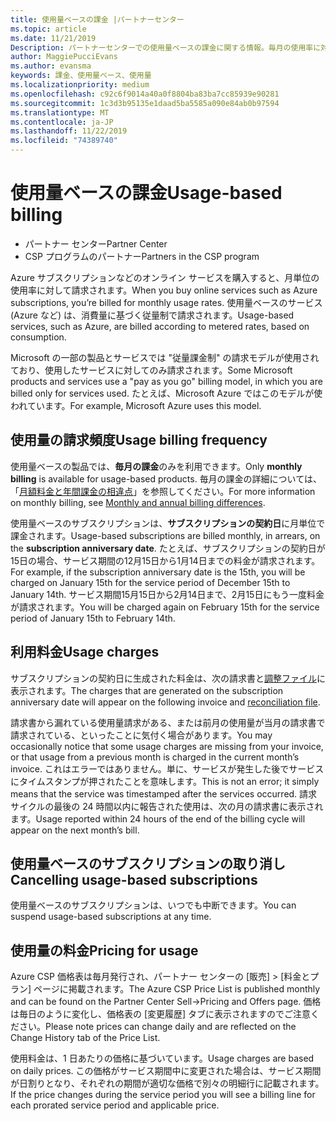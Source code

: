 ```yaml
---
title: 使用量ベースの課金 |パートナーセンター
ms.topic: article
ms.date: 11/21/2019
Description: パートナーセンターでの使用量ベースの課金に関する情報。毎月の使用率に対して課金されます。
author: MaggiePucciEvans
ms.author: evansma
keywords: 課金、使用量ベース、使用量
ms.localizationpriority: medium
ms.openlocfilehash: c92c6f9014a40a0f8804ba83ba7cc85939e90281
ms.sourcegitcommit: 1c3d3b95135e1daad5ba5585a090e84ab0b97594
ms.translationtype: MT
ms.contentlocale: ja-JP
ms.lasthandoff: 11/22/2019
ms.locfileid: "74389740"
---
```

# <a name="usage-based-billing"></a><span data-ttu-id="c2c4e-104">使用量ベースの課金</span><span class="sxs-lookup"><span data-stu-id="c2c4e-104">Usage-based billing</span></span>

- <span data-ttu-id="c2c4e-105">パートナー センター</span><span class="sxs-lookup"><span data-stu-id="c2c4e-105">Partner Center</span></span>
- <span data-ttu-id="c2c4e-106">CSP プログラムのパートナー</span><span class="sxs-lookup"><span data-stu-id="c2c4e-106">Partners in the CSP program</span></span>

<span data-ttu-id="c2c4e-107">Azure サブスクリプションなどのオンライン サービスを購入すると、月単位の使用率に対して請求されます。</span><span class="sxs-lookup"><span data-stu-id="c2c4e-107">When you buy online services such as Azure subscriptions, you’re billed for monthly usage rates.</span></span> <span data-ttu-id="c2c4e-108">使用量ベースのサービス (Azure など) は、消費量に基づく従量制で請求されます。</span><span class="sxs-lookup"><span data-stu-id="c2c4e-108">Usage-based services, such as Azure, are billed according to metered rates, based on consumption.</span></span>

<span data-ttu-id="c2c4e-109">Microsoft の一部の製品とサービスでは "従量課金制" の請求モデルが使用されており、使用したサービスに対してのみ請求されます。</span><span class="sxs-lookup"><span data-stu-id="c2c4e-109">Some Microsoft products and services use a "pay as you go" billing model, in which you are billed only for services used.</span></span> <span data-ttu-id="c2c4e-110">たとえば、Microsoft Azure ではこのモデルが使われています。</span><span class="sxs-lookup"><span data-stu-id="c2c4e-110">For example, Microsoft Azure uses this model.</span></span> 

## <a name="usage-billing-frequency"></a><span data-ttu-id="c2c4e-111">使用量の請求頻度</span><span class="sxs-lookup"><span data-stu-id="c2c4e-111">Usage billing frequency</span></span>

<span data-ttu-id="c2c4e-112">使用量ベースの製品では、**毎月の課金**のみを利用できます。</span><span class="sxs-lookup"><span data-stu-id="c2c4e-112">Only **monthly billing** is available for usage-based products.</span></span> <span data-ttu-id="c2c4e-113">毎月の課金の詳細については、「[月額料金と年間課金の相違点](billing-annual-monthly.md)」を参照してください。</span><span class="sxs-lookup"><span data-stu-id="c2c4e-113">For more information on monthly billing, see [Monthly and annual billing differences](billing-annual-monthly.md).</span></span>

<span data-ttu-id="c2c4e-114">使用量ベースのサブスクリプションは、**サブスクリプションの契約日**に月単位で課金されます。</span><span class="sxs-lookup"><span data-stu-id="c2c4e-114">Usage-based subscriptions are billed monthly, in arrears, on the **subscription anniversary date**.</span></span> <span data-ttu-id="c2c4e-115">たとえば、サブスクリプションの契約日が15日の場合、サービス期間の12月15日から1月14日までの料金が請求されます。</span><span class="sxs-lookup"><span data-stu-id="c2c4e-115">For example, if the subscription anniversary date is the 15th, you will be charged on January 15th for the service period of December 15th to January 14th.</span></span> <span data-ttu-id="c2c4e-116">サービス期間15月15日から2月14日まで、2月15日にもう一度料金が請求されます。</span><span class="sxs-lookup"><span data-stu-id="c2c4e-116">You will be charged again on February 15th for the service period of January 15th to February 14th.</span></span> 

## <a name="usage-charges"></a><span data-ttu-id="c2c4e-117">利用料金</span><span class="sxs-lookup"><span data-stu-id="c2c4e-117">Usage charges</span></span>

<span data-ttu-id="c2c4e-118">サブスクリプションの契約日に生成された料金は、次の請求書と[調整ファイル](usage-based-recon-files.md)に表示されます。</span><span class="sxs-lookup"><span data-stu-id="c2c4e-118">The charges that are generated on the subscription anniversary date will appear on the following invoice and [reconciliation file](usage-based-recon-files.md).</span></span>

<span data-ttu-id="c2c4e-119">請求書から漏れている使用量請求がある、または前月の使用量が当月の請求書で請求されている、といったことに気付く場合があります。</span><span class="sxs-lookup"><span data-stu-id="c2c4e-119">You may occasionally notice that some usage charges are missing from your invoice, or that usage from a previous month is charged in the current month’s invoice.</span></span> <span data-ttu-id="c2c4e-120">これはエラーではありません。単に、サービスが発生した後でサービスにタイムスタンプが押されたことを意味します。</span><span class="sxs-lookup"><span data-stu-id="c2c4e-120">This is not an error; it simply means that the service was timestamped after the services occurred.</span></span> <span data-ttu-id="c2c4e-121">請求サイクルの最後の 24 時間以内に報告された使用は、次の月の請求書に表示されます。</span><span class="sxs-lookup"><span data-stu-id="c2c4e-121">Usage reported within 24 hours of the end of the billing cycle will appear on the next month’s bill.</span></span>

## <a name="cancelling-usage-based-subscriptions"></a><span data-ttu-id="c2c4e-122">使用量ベースのサブスクリプションの取り消し</span><span class="sxs-lookup"><span data-stu-id="c2c4e-122">Cancelling usage-based subscriptions</span></span>

<span data-ttu-id="c2c4e-123">使用量ベースのサブスクリプションは、いつでも中断できます。</span><span class="sxs-lookup"><span data-stu-id="c2c4e-123">You can suspend usage-based subscriptions at any time.</span></span>

## <a name="pricing-for-usage"></a><span data-ttu-id="c2c4e-124">使用量の料金</span><span class="sxs-lookup"><span data-stu-id="c2c4e-124">Pricing for usage</span></span>

<span data-ttu-id="c2c4e-125">Azure CSP 価格表は毎月発行され、パートナー センターの [販売] > [料金とプラン] ページに掲載されます。</span><span class="sxs-lookup"><span data-stu-id="c2c4e-125">The Azure CSP Price List is published monthly and can be found on the Partner Center Sell->Pricing and Offers page.</span></span> <span data-ttu-id="c2c4e-126">価格は毎日のように変化し、価格表の [変更履歴] タブに表示されますのでご注意ください。</span><span class="sxs-lookup"><span data-stu-id="c2c4e-126">Please note prices can change daily and are reflected on the Change History tab of the Price List.</span></span>

<span data-ttu-id="c2c4e-127">使用料金は、1 日あたりの価格に基づいています。</span><span class="sxs-lookup"><span data-stu-id="c2c4e-127">Usage charges are based on daily prices.</span></span> <span data-ttu-id="c2c4e-128">この価格がサービス期間中に変更された場合は、サービス期間が日割りとなり、それぞれの期間が適切な価格で別々の明細行に記載されます。</span><span class="sxs-lookup"><span data-stu-id="c2c4e-128">If the price changes during the service period you will see a billing line for each prorated service period and applicable price.</span></span>
